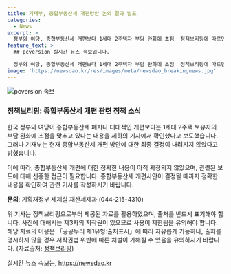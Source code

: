 ```yaml
---
title: 기재부, 종합부동산세 개편방안 논의 결과 발표
categories:
  - News
excerpt: >
  정부와 여당, 종합부동산세 개편보다 1세대 2주택자 부담 완화에 초점  정책브리핑에 따르면, 정부와 여당은 종합부동산세 폐지나 큰 폭의 개편보다는 1세대 2주택자의 부담 완화에 주목하고 있다. 현재 결정된 바는 없으나, 지방에 주택을 보유한 1세대 2주택자 대상 공제 한도를 신설하는 방안이 거론되고 있다. 이에 관련된 자세한 내용은 기획재정부 세제실 재산세제과(044-215-4310)로 문의바랍니다. (자료출처=정책브리핑 www.korea.kr)
feature_text: >
  ## pcversion 실시간 뉴스 속보입니다.

  정부와 여당, 종합부동산세 개편보다 1세대 2주택자 부담 완화에 초점  정책브리핑에 따르면, 정부와 여당은 종합부동산세 폐지나 큰 폭의 개편보다는 1세대 2주택자의 부담 완화에 주목하고 있다. 현재 결정된 바는 없으나, 지방에 주택을 보유한 1세대 2주택자 대상 공제 한도를 신설하는 방안이 거론되고 있다. 이에 관련된 자세한 내용은 기획재정부 세제실 재산세제과(044-215-4310)로 문의바랍니다. (자료출처=정책브리핑 www.korea.kr)
image: 'https://newsdao.kr/res/images/meta/newsdao_breakingnews.jpg'
---
```


<p><img src="https://newsdao.kr/res/images/meta/newsdao_breakingnews.jpg" alt="pcversion 속보" /></p>

<h3>정책브리핑: 종합부동산세 개편 관련 정책 소식</h3>

<p>한국 정부와 여당이 종합부동산세 폐지나 대대적인 개편보다는 1세대 2주택 보유자의 부담 완화에 초점을 맞추고 있다는 내용을 제하의 기사에서 확인했다고 보도했습니다. 그러나 기재부는 현재 종합부동산세 개편 방안에 대한 최종 결정이 내려지지 않았다고 밝혔습니다.</p>

<p>이에 따라, 종합부동산세 개편에 대한 정확한 내용이 아직 확정되지 않았으며, 관련된 보도에 대해 신중한 접근이 필요합니다. 종합부동산세 개편사안이 결정될 때까지 정확한 내용을 확인하여 관련 기사를 작성하시기 바랍니다.</p>

<p><strong>문의</strong>: 기획재정부 세제실 재산세제과 (044-215-4310)</p>

<p>위 기사는 정책브리핑으로부터 제공된 자료를 활용하였으며, 출처를 반드시 표기해야 합니다. 사진에 대해서는 제3자의 저작권이 있으므로 사용이 제한됨을 유의해야 합니다. 해당 자료의 이용은 「공공누리 제1유형:출처표시」에 따라 자유롭게 가능하나, 출처를 명시하지 않을 경우 저작권법 위반에 따른 처벌이 가해질 수 있음을 유의하시기 바랍니다. (자료출처: <a href="https://www.korea.kr">정책브리핑</a>)</p>
실시간 뉴스 속보는, <a href="https://newsdao.kr" rel="dofollow">https://newsdao.kr</a>


